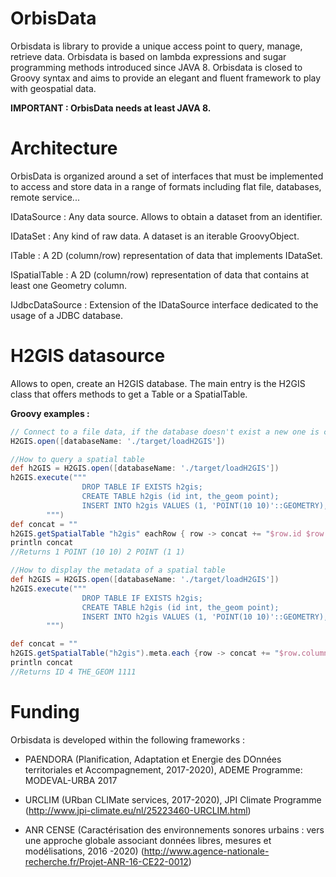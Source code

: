 # OrbisData
Orbisdata is library to provide a unique access point to query, manage, retrieve data.
Orbisdata is based on lambda expressions and sugar programming methods introduced since JAVA 8.
Orbisdata is closed to Groovy syntax and aims to provide an elegant and fluent framework to play with geospatial data.

**IMPORTANT :  OrbisData needs at least JAVA 8.**

# Architecture

OrbisData is organized around a set of interfaces that must be implemented to access and store data in a range of formats including flat file, databases, remote service...

IDataSource : Any data source. Allows to obtain a dataset from an identifier.

IDataSet : Any kind of raw data. A dataset is an iterable GroovyObject.

ITable : A 2D (column/row) representation of data that implements IDataSet. 

ISpatialTable : A 2D (column/row) representation of data that contains at least one Geometry column. 

IJdbcDataSource : Extension of the IDataSource interface dedicated to the usage of a JDBC database.


# H2GIS datasource

Allows to open, create an H2GIS database. The main entry is the H2GIS class that offers methods to get a Table or a SpatialTable.

**Groovy examples :** 


```groovy
// Connect to a file data, if the database doesn't exist a new one is created
H2GIS.open([databaseName: './target/loadH2GIS'])
```

```groovy
//How to query a spatial table
def h2GIS = H2GIS.open([databaseName: './target/loadH2GIS'])
h2GIS.execute("""
                DROP TABLE IF EXISTS h2gis;
                CREATE TABLE h2gis (id int, the_geom point);
                INSERT INTO h2gis VALUES (1, 'POINT(10 10)'::GEOMETRY), (2, 'POINT(1 1)'::GEOMETRY);
        """)
def concat = ""
h2GIS.getSpatialTable "h2gis" eachRow { row -> concat += "$row.id $row.the_geom\n" }
println concat
//Returns 1 POINT (10 10) 2 POINT (1 1)
```
```groovy
//How to display the metadata of a spatial table
def h2GIS = H2GIS.open([databaseName: './target/loadH2GIS'])
h2GIS.execute("""
                DROP TABLE IF EXISTS h2gis;
                CREATE TABLE h2gis (id int, the_geom point);
                INSERT INTO h2gis VALUES (1, 'POINT(10 10)'::GEOMETRY), (2, 'POINT(1 1)'::GEOMETRY);
        """)

def concat = ""
h2GIS.getSpatialTable("h2gis").meta.each {row -> concat += "$row.columnLabel $row.columnType\n"}
println concat
//Returns ID 4 THE_GEOM 1111

```

# Funding

Orbisdata is developed within the following frameworks :


* PAENDORA (Planification, Adaptation et Energie des DOnnées territoriales et Accompagnement, 2017-2020), ADEME Programme: MODEVAL-URBA 2017

* URCLIM  (URban CLIMate services, 2017-2020), JPI Climate Programme (http://www.jpi-climate.eu/nl/25223460-URCLIM.html)

* ANR CENSE (Caractérisation des environnements sonores urbains : vers une approche globale associant données libres, mesures et modélisations, 2016 -2020) (http://www.agence-nationale-recherche.fr/Projet-ANR-16-CE22-0012)

